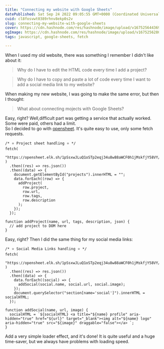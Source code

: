 ```yaml
---
title: "Connecting my website with Google Sheets"
datePublished: Sat Sep 24 2022 09:05:55 GMT+0000 (Coordinated Universal Time)
cuid: cl8fosvwt0389rhnv8ekp0s2v
slug: connecting-my-website-with-google-sheets
cover: https://cdn.hashnode.com/res/hashnode/image/upload/v1675256443693/ee95532e-23bf-4f6e-a36c-e0b9b6c74118.png
ogImage: https://cdn.hashnode.com/res/hashnode/image/upload/v1675256280661/48b82c50-4d65-40bb-9b91-825775d10460.png
tags: javascript, google-sheets, fetch

---
```


When I used my old website, there was something I remember I didn't like about it:

> Why do I have to edit the HTML code every time I add a project?

> Why do I have to copy and paste a lot of code every time I want to add a social media link to my website?

When making my new website, I was going to make the same error, but then I thought:

> What about connecting mojects with Google Sheets?

Easy, right? Well,difficult part was getting a service that actually worked. Some were paid, others had a limit.  
So I decided to go with [opensheet](https://github.com/benborgers/opensheet). It's quite easy to use, only some fetch requests.

```plaintext
/* ⭐ Project sheet handling ⭐ */
fetch(
  "https://opensheet.elk.sh/1pSsxwJLuQ1oSTp2eqj34u8w88aWCF0h1jMskfjY58VY/Projects"
)
  .then((res) => res.json())
  .then((data) => {
    document.getElementById("projects").innerHTML = "";
    data.forEach((row) => {
      addProject(
        row.project,
        row.url,
        row.tags,
        row.description
      );
    });
  });

function addProject(name, url, tags, description, json) {
  // add project to DOM here
}
```

Easy, right? Then I did the same thing for my social media links:

```plaintext
/* ⭐ Social Media Links handling ⭐ */
fetch(
  "https://opensheet.elk.sh/1pSsxwJLuQ1oSTp2eqj34u8w88aWCF0h1jMskfjY58VY/Social"
)
  .then((res) => res.json())
  .then((data) => {
    data.forEach((social) => {
      addSocial(social.name, social.url, social.image);
    });
    document.querySelector("section[name='social']").innerHTML = socialHTML;
  });

function addSocial(name, url, image) {
  socialHTML = `${socialHTML} <a title="${name} profile" aria-hidden="true" href="${url}" target="_blank"><img alt="${name} logo" aria-hidden="true" src="${image}" draggable="false"></a> `;
}
```

Add a very simple loader effect, and it's done! It is quite useful and a huge time-saver, but we always have problems with loading speed.